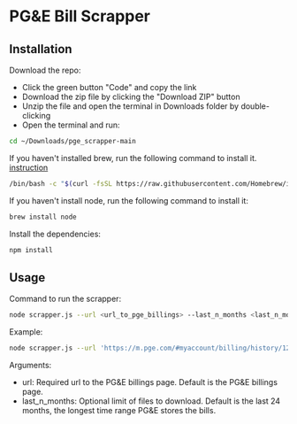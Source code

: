 # PG&E Bill Scrapper

## Installation

Download the repo:

- Click the green button "Code" and copy the link
- Download the zip file by clicking the "Download ZIP" button
- Unzip the file and open the terminal in Downloads folder by double-clicking
- Open the terminal and run:

```bash
cd ~/Downloads/pge_scrapper-main
```

If you haven't installed brew, run the following command to install it. [instruction](https://phoenixnap.com/kb/install-npm-mac)

```bash
/bin/bash -c "$(curl -fsSL https://raw.githubusercontent.com/Homebrew/install/HEAD/install.sh)"
```

If you haven't install node, run the following command to install it:

```bash
brew install node
```

Install the dependencies:

```bash
npm install
```

## Usage

Command to run the scrapper:

```bash
node scrapper.js --url <url_to_pge_billings> --last_n_months <last_n_months_to_download>
```

Example:

```bash
node scrapper.js --url 'https://m.pge.com/#myaccount/billing/history/1234' --last_n_months 3
```

Arguments:

- url: Required url to the PG&E billings page. Default is the PG&E billings page.
- last_n_months: Optional limit of files to download. Default is the last 24 months, the longest time range PG&E stores the bills.
